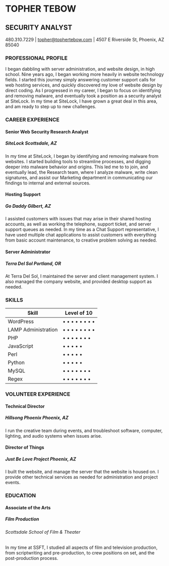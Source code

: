 # TOPHER TEBOW
## SECURITY ANALYST
480.310.7229 | topher@tophertebow.com | 4507 E Riverside St, Phoenix, AZ 85040

### PROFESSIONAL PROFILE
I began dabbling with server administration, and website design, in high school. Nine years ago, I began working more heavily in website technology fields. I started this journey simply answering customer support calls for web hosting services, and quickly discovered my love of website design by direct coding. As I progressed in my career, I began to focus on identifying and removing malware, and eventually took a position as a security analyst at SiteLock. In my time at SiteLock, I have grown a great deal in this area, and am ready to step up to new challenges.

### CAREER EXPERIENCE
#### Senior Web Security Research Analyst
##### **SiteLock** Scottsdale, AZ
In my time at SiteLock, I began by identifying and removing malware from websites. I started building tools to streamline processes, and digging deeper into malware behavior and origins. This led me to to join, and eventually lead, the Research team, where I analyze malware, write clean signatures, and assist our Marketing department in communicating our findings to internal and external sources.

#### Hosting Support
##### **Go Daddy** Gilbert, AZ
I assisted customers with issues that may arise in their shared hosting accounts, as well as working the telephone, support ticket, and server support queues as needed. In my time as a Chat Support representative, I have used multiple chat applications to assist customers with everything from basic account maintenance, to creative problem solving as needed.

#### Server Administrator
##### **Terra Del Sol** Portland, OR
At Terra Del Sol, I maintained the server and client management system. I also managed the company website, and provided desktop support as needed.

### SKILLS
Skill | Level of 10
------------ | -------------
WordPress | • • • • • • • •  
LAMP Administration | • • • • • • • •  
PHP | • • • • • • •  
JavaScript | • • • • •  
Perl | • • • • •
Python | • • • • •  
MySQL | • • • • • • •  
Regex | • • • • • • •  

### VOLUNTEER EXPERIENCE
#### Technical Director
##### **Hillsong Phoenix** Phoenix, AZ
I run the creative team during events, and troubleshoot software, computer, lighting, and audio systems when issues arise.

#### Director of Things
##### **Just Be Love Project** Phoenix, AZ
I built the website, and manage the server that the website is housed on. I provide other technical services as needed for administration and project events.

### EDUCATION
#### Associate of the Arts
##### Film Production
###### Scottsdale School of Film & Theater
In my time at SSFT, I studied all aspects of film and television production, from scriptwriting and pre-production, to crew positions on set, and the post-production process.
